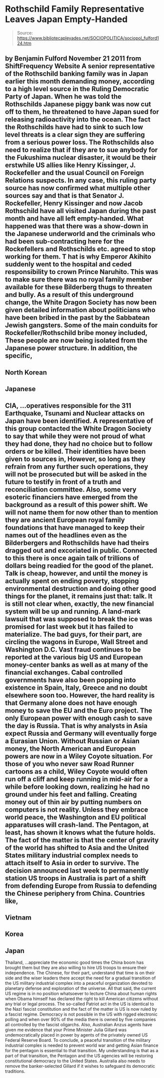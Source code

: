 # Rothschild Family Representative Leaves Japan Empty-Handed

> Source: https://www.bibliotecapleyades.net/SOCIOPOLITICA/sociopol_fulford124.htm

by Benjamin Fulford
November 21 2011
from
ShiftFrequency Website
A senior representative of
the Rothschild banking family was in Japan
earlier this month demanding money, according to a high level source in the
Ruling Democratic Party of Japan.
When he was told the Rothschilds Japanese piggy
bank was now cut off to them, he threatened to have Japan sued for releasing
radioactivity into the ocean.
The fact the Rothschilds have had to sink to
such low level threats is a clear sign they are suffering from a serious
power loss.
The Rothschilds also need to realize that if
they are to sue anybody for the Fukushima nuclear disaster, it would be
their erstwhile US allies like
Henry
Kissinger,
J. Rockefeller and the usual
Council on Foreign Relations suspects.
In any case, this ruling party source has now
confirmed what multiple other sources say and that is that Senator J.
Rockefeller, Henry Kissinger and now Jacob Rothschild have all visited Japan
during the past month and have all left empty-handed.
What happened was that there was a show-down in the Japanese underworld and
the criminals who had been sub-contracting here for the Rockefellers and
Rothschilds etc. agreed to stop working for them. T
hat is why Emperor Akihito suddenly went
to the hospital and ceded responsibility to crown Prince Naruhito.
This was to make sure there was no royal family member available for these
Bilderberg thugs to threaten and bully.
As a result of this underground change, the
White Dragon Society has now been given
detailed information about politicians who have been bribed in the past by
the Sabbatean Jewish gangsters.
Some of the main conduits for
Rockefeller/Rothschild bribe money included,
These people are now being isolated from the
Japanese power structure.
In addition, the specific,
-
North Korean
-
Japanese
-
CIA,
...operatives responsible for the
311 Earthquake, Tsunami and Nuclear attacks on Japan
have been identified.
A representative of this group contacted the
White Dragon Society to say that while they were not proud of what they had
done, they had no choice but to follow orders or be killed.
Their identities have been given to sources in,
However, so long as they refrain from any
further such operations, they will not be prosecuted but will be asked in
the future to testify in front of a truth and reconciliation committee.
Also, some very esoteric financiers have emerged from the background as a
result of this power shift. We will not name them for now other than to
mention they are ancient European royal family foundations that have
managed to keep their names out of the headlines even as the Bilderbergers
and Rothschilds have had theirs dragged out and excoriated in public.
Connected to this there is once again talk
of trillions of dollars being readied for the good of the planet.
Talk is cheap, however, and until the money is
actually spent on ending poverty, stopping environmental destruction and
doing other good things for the planet, it remains just that: talk.
It is still not clear
when, exactly, the new financial system will be up and
running. A land-mark lawsuit that was supposed to break
the ice was promised for last week but it has failed to materialize.
The bad guys, for their part, are circling the wagons in Europe, Wall Street
and
Washington D.C.
Vast fraud continues to be reported at the
various big US and European money-center banks as well as at many of the
financial exchanges. Cabal controlled governments have also been popping
into existence in Spain, Italy, Greece and no doubt elsewhere soon too.
However, the hard reality is that Germany alone
does not have enough money to save the EU and the Euro project. The only
European power with enough cash to save the day is Russia. That is why
analysts in Asia expect Russia and Germany will eventually forge a Eurasian
Union.
Without Russian or Asian money, the North American and European powers are
now in a Wiley Coyote situation. For those of you who never saw Road Runner
cartoons as a child, Wiley Coyote would often run off a cliff and keep
running in mid-air for a while before looking down, realizing he had no
ground under his feet and falling. Creating money out of thin air by
putting numbers on computers is not reality.
Unless they embrace world peace, the Washington
and EU political apparatuses will crash-land.
The Pentagon, at least, has shown it knows what the future holds. The fact
of the matter is that the center of gravity of the world has shifted to Asia
and the United States military industrial complex needs to attach itself to
Asia in order to survive. The decision announced last week to permanently
station US troops in Australia is part of a shift from defending Europe from
Russia to defending the Chinese periphery from China.
Countries like,
-
Vietnam
-
Korea
-
Japan
-
Thailand,
...appreciate the economic good times the China
boom has brought them but they are also willing to hire US troops to ensure
their independence.
The Chinese, for their part, understand that time is on their side and the
wiser leaders there accept the need for a gradual transition of the US
military industrial complex into a peaceful organization devoted to
planetary defense and exploration of the universe.
All that said, the current US regime is in no position whatsoever to lecture
China about human rights when
Obama himself has
declared the right to kill American citizens without any trial or
legal process. The so-called Patriot act in the US is identical to the Nazi
fascist constitution and the fact of the matter is US is now ruled by a
fascist regime.
Democracy is not possible in the US with
rigged electronic polling and when over
90% of the media there is owned by five
companies all controlled by the fascist oligarchs.
Also, Australian
Anzus agents have given me evidence that
your Prime Minister Julia Gillard was undemocratically placed in power by
agents of the privately owned US Federal Reserve Board.
To conclude, a peaceful transition of the military industrial complex
is needed to prevent world war and getting Asian finance for the pentagon is
essential to that transition. My understanding is that as a part of that
transition, the Pentagon and the US agencies will be restoring
constitutional democracy to the United States.
Australia also needs to remove
the banker-selected
Gillard if it wishes to safeguard its democratic traditions.
